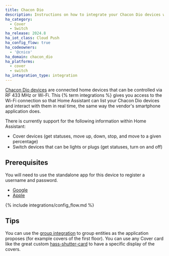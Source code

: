 ```yaml
---
title: Chacon Dio
description: Instructions on how to integrate your Chacon Dio devices within Home Assistant.
ha_category:
  - Cover
  - Switch
ha_release: 2024.8
ha_iot_class: Cloud Push
ha_config_flow: true
ha_codeowners:
  - '@cnico'
ha_domain: chacon_dio
ha_platforms:
  - cover
  - switch
ha_integration_type: integration
---
```


[Chacon Dio devices](https://chacon.com/en/) are connected home devices that can be controlled via RF 433 MHz or Wi-Fi.
This {% term integrations %} gives you access to the Wi-Fi connection so that Home Assistant can list your Chacon Dio devices and interact with them in real time, the same way the vendor's smartphone application does.

There is currently support for the following information within Home Assistant:

- Cover devices (get statuses, move up, down, stop, and move to a given percentage)
- Switch devices that can be lights or plugs (get statuses, turn on and off)

## Prerequisites

You will need to use the standalone app for this device to register a username and password.

- [Google](https://play.google.com/store/apps/details?id=com.chacon.dioone&hl=en)
- [Apple](https://apps.apple.com/fr/app/dio-one/id1493503504?l=en)

{% include integrations/config_flow.md %}

## Tips

You can use the [group integration](/integrations/group) to group entities as the application proposes (for example covers of the first floor).
You can use any Cover card like the great custom [hass-shutter-card](https://github.com/Deejayfool/hass-shutter-card) to have a specific display of the covers.
